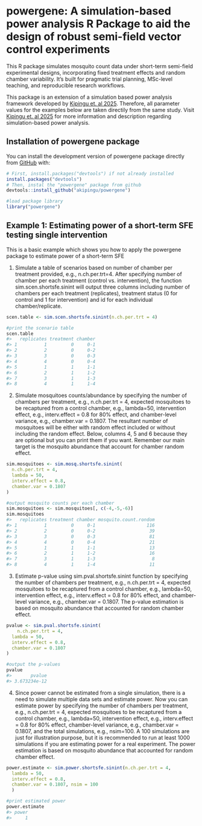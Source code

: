 
<!-- README.md is generated from README.Rmd. Please edit that file -->

# powergene: A simulation-based power analysis R Package to aid the design of robust semi-field vector control experiments

<!-- badges: start -->

<!-- badges: end -->

This R package simulates mosquito count data under short-term semi-field
experimental designs, incorporating fixed treatment effects and random
chamber variability. It’s built for pragmatic trial planning, MSc-level
teaching, and reproducible research workflows.

This package is an extension of a simulation based power analysis
framework developed by [Kipingu et. al
2025](https://doi.org/10.1186/s12936-025-05454-y). Therefore, all
parameter values for the examples below are taken directily from the
same study. Visit [Kipingu et. al
2025](https://doi.org/10.1186/s12936-025-05454-y) for more information
and description regarding simulation-based power analysis.

## Installation of powergene package

You can install the development version of powergene package directly
from [GitHub](https://github.com/) with:

``` r
# First, install.packages("devtools") if not already installed
install.packages("devtools")
# Then, instal the "powergene" package from github
devtools::install_github("akipingu/powergene")
```

``` r
#load package library
library("powergene")
```

## Example 1: Estimating power of a short-term SFE testing single intervention

This is a basic example which shows you how to apply the powergene
package to estimate power of a short-term SFE

1)  Simulate a table of scenarios based on number of chamber per
    treatment provided, e.g., n.ch.per.trt=4. After specifying number of
    chamber per each treatment (control vs. intervention), the function
    sim.scen.shortsfe.sinint will output three columns including number
    of chambers per each treatment (replicates), treatment status (0 for
    control and 1 for intervention) and id for each individual
    chamber/replicate.

``` r
scen.table <- sim.scen.shortsfe.sinint(n.ch.per.trt = 4)

#print the scenario table
scen.table
#>   replicates treatment chamber
#> 1          1         0     0-1
#> 2          2         0     0-2
#> 3          3         0     0-3
#> 4          4         0     0-4
#> 5          1         1     1-1
#> 6          2         1     1-2
#> 7          3         1     1-3
#> 8          4         1     1-4
```

2)  Simulate mosquitoes counts/abundance by specifying the number of
    chambers per treatment, e.g., n.ch.per.trt = 4, expected mosquitoes
    to be recaptured from a control chamber, e.g., lambda=50,
    intervention effect, e.g., interv.effect = 0.8 for 80% effect, and
    chamber-level variance, e.g., chamber.var = 0.1807. The resultant
    number of mosquitoes will be either with random effect included or
    without including the random effect. Below, columns 4, 5 and 6
    because they are optional but you can print them if you want.
    Remember our main target is the mosquito abundance that account for
    chamber random effect.

``` r
sim.mosquitoes <- sim.mosq.shortsfe.sinint(
  n.ch.per.trt = 4,
  lambda = 50,
  interv.effect = 0.8,
  chamber.var = 0.1807
)

#output mosquito counts per each chamber
sim.mosquitoes <- sim.mosquitoes[, c(-4,-5,-6)]
sim.mosquitoes
#>   replicates treatment chamber mosquito.count.rondom
#> 1          1         0     0-1                   116
#> 2          2         0     0-2                    39
#> 3          3         0     0-3                    81
#> 4          4         0     0-4                    21
#> 5          1         1     1-1                    13
#> 6          2         1     1-2                    16
#> 7          3         1     1-3                     8
#> 8          4         1     1-4                    11
```

3)  Estimate p-value using sim.pval.shortsfe.sinint function by
    specifying the number of chambers per treatment, e.g., n.ch.per.trt
    = 4, expected mosquitoes to be recaptured from a control chamber,
    e.g., lambda=50, intervention effect, e.g., interv.effect = 0.8 for
    80% effect, and chamber-level variance, e.g., chamber.var = 0.1807.
    The p-value estimation is based on mosquito abundance that accounted
    for random chamber effect.

``` r
pvalue <- sim.pval.shortsfe.sinint(
    n.ch.per.trt = 4,
  lambda = 50,
  interv.effect = 0.8,
  chamber.var = 0.1807
)

#output the p-values
pvalue
#>       pvalue 
#> 3.673234e-12
```

4)  Since power cannot be estimated from a single simulation, there is a
    need to simulate multiple data sets and estimate power. Now you can
    estimate power by specifying the number of chambers per treatment,
    e.g., n.ch.per.trt = 4, expected mosquitoes to be recaptured from a
    control chamber, e.g., lambda=50, intervention effect, e.g.,
    interv.effect = 0.8 for 80% effect, chamber-level variance, e.g.,
    chamber.var = 0.1807, and the total simulations, e.g., nsim=100. A
    100 simulations are just for illustration purpose, but it is
    recommended to run at least 1000 simulations if you are estimating
    power for a real experiment. The power estimation is based on
    mosquito abundance that accounted for random chamber effect.

``` r
power.estimate <- sim.power.shortsfe.sinint(n.ch.per.trt = 4,
  lambda = 50,
  interv.effect = 0.8,
  chamber.var = 0.1807, nsim = 100
  )

#print estimated power
power.estimate
#> power 
#>     1
```
